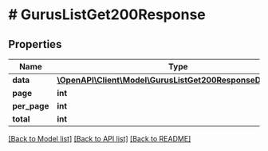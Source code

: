 # # GurusListGet200Response

## Properties

Name | Type | Description | Notes
------------ | ------------- | ------------- | -------------
**data** | [**\OpenAPI\Client\Model\GurusListGet200ResponseDataInner[]**](GurusListGet200ResponseDataInner.md) |  | [optional]
**page** | **int** |  | [optional]
**per_page** | **int** |  | [optional]
**total** | **int** |  | [optional]

[[Back to Model list]](../../README.md#models) [[Back to API list]](../../README.md#endpoints) [[Back to README]](../../README.md)
